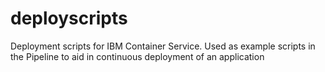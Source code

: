 # deployscripts
Deployment scripts for IBM Container Service. Used as example scripts in the Pipeline to aid in continuous deployment of an application
